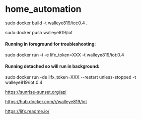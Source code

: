 # home_automation

sudo docker build -t walleye819/iot:0.4  .

sudo docker push walleye819/iot

#### Running in foreground for troubleshooting:
sudo docker run -i -e lifx_token=XXX -t walleye819/iot:0.4

#### Running detached so will run in background:
sudo docker run -de lifx_token=XXX --restart unless-stopped -t walleye819/iot:0.4

https://sunrise-sunset.org/api

https://hub.docker.com/r/walleye819/iot

https://lifx.readme.io/
